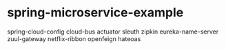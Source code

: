 # spring-microservice-example
spring-cloud-config
cloud-bus
actuator
sleuth
zipkin
eureka-name-server
zuul-gateway
netflix-ribbon
openfeign
hateoas
